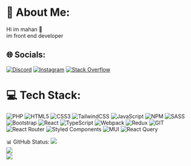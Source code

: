 # 💫 About Me:
Hi im mahan 👋<br>im front end developer


## 🌐 Socials:
[![Discord](https://img.shields.io/badge/Discord-%237289DA.svg?logo=discord&logoColor=white)](https://discord.gg/Wo-pRg-oW) [![Instagram](https://img.shields.io/badge/Instagram-%23E4405F.svg?logo=Instagram&logoColor=white)](https://instagram.com/mahan.h_2005) [![Stack Overflow](https://img.shields.io/badge/-Stackoverflow-FE7A16?logo=stack-overflow&logoColor=white)](https://stackoverflow.com/users/Ow-mister_pr-wO) 

# 💻 Tech Stack:
![PHP](https://img.shields.io/badge/php-%23777BB4.svg?style=for-the-badge&logo=php&logoColor=white) ![HTML5](https://img.shields.io/badge/html5-%23E34F26.svg?style=for-the-badge&logo=html5&logoColor=white) ![CSS3](https://img.shields.io/badge/css3-%231572B6.svg?style=for-the-badge&logo=css3&logoColor=white) ![TailwindCSS](https://img.shields.io/badge/tailwindcss-%2338B2AC.svg?style=for-the-badge&logo=tailwind-css&logoColor=white) ![JavaScript](https://img.shields.io/badge/javascript-%23323330.svg?style=for-the-badge&logo=javascript&logoColor=%23F7DF1E) ![NPM](https://img.shields.io/badge/NPM-%23000000.svg?style=for-the-badge&logo=npm&logoColor=white) ![SASS](https://img.shields.io/badge/SASS-hotpink.svg?style=for-the-badge&logo=SASS&logoColor=white)  ![Bootstrap](https://img.shields.io/badge/bootstrap-%23563D7C.svg?style=for-the-badge&logo=bootstrap&logoColor=white) ![React](https://img.shields.io/badge/react-%2320232a.svg?style=for-the-badge&logo=react&logoColor=%2361DAFB) ![TypeScript](https://img.shields.io/badge/TypeScript-blue.svg?style=for-the-badge&logo=TypeScript&logoColor=white)  ![Webpack](https://img.shields.io/badge/webpack-%238DD6F9.svg?style=for-the-badge&logo=webpack&logoColor=black)  ![Redux](https://img.shields.io/badge/redux-%23593d88.svg?style=for-the-badge&logo=redux&logoColor=white) ![GIT](https://img.shields.io/badge/Git-fc6d26?style=for-the-badge&logo=git&logoColor=white)
![React Router](https://img.shields.io/badge/React_Router-CA4245?style=for-the-badge&logo=react-router&logoColor=white) ![Styled Components](https://img.shields.io/badge/styled--components-DB7093?style=for-the-badge&logo=styled-components&logoColor=white) ![MUI](https://img.shields.io/badge/MUI-%230081CB.svg?style=for-the-badge&logo=mui&logoColor=white) ![React Query](https://img.shields.io/badge/-React%20Query-FF4154?style=for-the-badge&logo=react%20query&logoColor=white)

📊 GitHub Status:
![](https://github-readme-stats.vercel.app/api?username=Ow-mahan-wO&theme=gruvbox&hide_border=false&include_all_commits=false&count_private=false)<br/>
![](https://github-readme-streak-stats.herokuapp.com/?user=Ow-mahan-wO&theme=gruvbox&hide_border=false)<br/>
![](https://github-readme-stats.vercel.app/api/top-langs/?username=Ow-mahan-wO&theme=gruvbox&hide_border=false&include_all_commits=false&count_private=false&layout=compact)




<!-- Proudly created with GPRM ( https://gprm.itsvg.in ) -->
